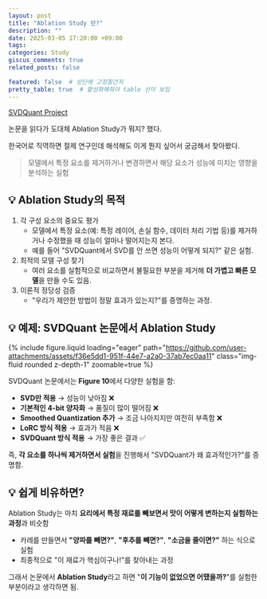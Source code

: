 ```yaml
---
layout: post
title: "Ablation Study 란?"
description: ""
date: 2025-03-05 17:20:00 +09:00
tags: 
categories: Study
giscus_comments: true
related_posts: false

featured: false  # 상단에 고정할건지
pretty_table: true  # 활성화해줘야 table 선이 보임
---
```



[SVDQuant Project](https://hanlab.mit.edu/projects/svdquant)

논문을 읽다가 도대체 Ablation Study가 뭐지? 했다.

한국어로 직역하면 절제 연구인데 해석해도 이게 뭔지 싶어서 궁금해서 찾아봤다.



> 모델에서 특정 요소를 제거하거나 변경하면서 해당 요소가 성능에 미치는 영향을 분석하는 실험



##  💡 Ablation Study의 목적

1. 각 구성 요소의 중요도 평가
   - 모델에서 특정 요소(예: 특정 레이어, 손실 함수, 데이터 처리 기법 등)를 제거하거나 수정했을 때 성능이 얼마나 떨어지는지 본다.
   - 예를 들어 "SVDQuant에서 SVD를 안 쓰면 성능이 어떻게 되지?" 같은 실험.
2. 최적의 모델 구성 찾기
   - 여러 요소를 실험적으로 비교하면서 불필요한 부분을 제거해 **더 가볍고 빠른 모델**을 만들 수도 있음.
3. 이론적 정당성 검증
   - "우리가 제안한 방법이 정말 효과가 있는지?"를 증명하는 과정.





## 💡 예제: SVDQuant 논문에서 Ablation Study

{% include figure.liquid loading="eager" path="https://github.com/user-attachments/assets/f36e5dd1-951f-44e7-a2a0-37ab7ec0aa11" class="img-fluid rounded z-depth-1" zoomable=true %} 

SVDQuant 논문에서는 **Figure 10**에서 다양한 실험을 함:

- **SVD만 적용** → 성능이 낮아짐 ❌
- **기본적인 4-bit 양자화** → 품질이 많이 떨어짐 ❌
- **Smoothed Quantization 추가** → 조금 나아지지만 여전히 부족함 ❌
- **LoRC 방식 적용** → 효과가 적음 ❌
- **SVDQuant 방식 적용** → 가장 좋은 결과 ✅

즉, **각 요소를 하나씩 제거하면서 실험**을 진행해서 "SVDQuant가 왜 효과적인가?"를 증명함.





## 💡 쉽게 비유하면?

Ablation Study는 마치 **요리에서 특정 재료를 빼보면서 맛이 어떻게 변하는지 실험하는 과정**과 비슷함

- 카레를 만들면서 **"양파를 빼면?"**, **"후추를 빼면?"**, **"소금을 줄이면?"** 하는 식으로 실험
- 최종적으로 "이 재료가 핵심이구나!"를 찾아내는 과정

그래서 논문에서 **Ablation Study**라고 하면 "**이 기능이 없었으면 어땠을까?**"를 실험한 부분이라고 생각하면 됨.